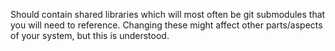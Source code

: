  Should contain shared libraries which will most often be git submodules that you will need to reference.
Changing these might affect other parts/aspects of your system, but this is understood.